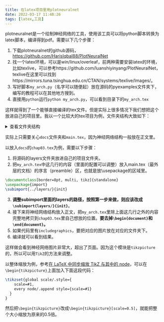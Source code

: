 ```yaml
---
title: 在latex项目里用plotneuralnet
date: 2022-03-17 11:48:26
tags: [latex,工具]
---
```

plotneuralnet是一个绘制神经网络的工具，使用该工具可以将python脚本转换为latex脚本，编译得到pdf。需要以下几个步骤：

1. 下载plotneuralnet的github源码，https://github.com/HarisIqbal88/PlotNeuralNet
2. 找一个latex环境，可以是win/linux/overleaf，前两种需要安装latex的环境，比如texlive，可以参考https://github.com/luanshiyinyang/PlotNeuralNet，texlive在这里可以找到https://mirrors.tuna.tsinghua.edu.cn/CTAN/systems/texlive/Images/。
3. 写好脚本`my_arch.py`（名字可以随便起）放在源码的pyexamples文件夹下，编写的教程可以在其他地方搜到。
4. 直接用`python`运行`python my_arch.py`，可以看到目录下的`my_arch.tex`

这样就得到了一个能够直接编译的tex文件。但是实际上很多情况下我们想把这个放进自己的项目里。我以一个比较大的tex项目为例，文件夹结构大致如下：

<details>
  <summary>查看文件夹结构</summary>
  <pre><code>  
.
├── Makefile
├── README.md
├── bibtex-style
│   ├── gbt7714-2005.bst
│   ├── thesis.bst
│   └── thesis2.bst
├── code
│   └── demo.cpp
├── ctex-fontset-adobe2.def
├── docs
│   ├── abstract.tex
│   ├── ack.tex
│   ├── appendix1.tex
│   ├── chap01.tex
│   ├── chap02.tex
│   ├── chap03.tex
│   ├── chap04.tex
│   ├── chap05.tex
│   ├── chap06.tex
│   ├── disclaim.tex
│   ├── grading.tex
│   ├── info.tex
│   ├── progress.tex
│   └── proposal.tex
├── fonts
│   └── init_fonts.sh
├── gulpfile.js
├── image
│   ├── appendix1
│   ├── chap03
│   │   ├── overleaf-config.jpg
│   │   ├── overleaf-create-proj.jpg
│   │   ├── overleaf-example.jpg
│   │   ├── overleaf-upload-proj.jpg
│   │   └── vscode-example.png
│   ├── chap04
│   │   ├── example
│   │   │   ├── 2007_000799.jpg
│   │   └── result
│   │       ├── compare
│   │       │   └── zoom_dog.png
│   │       └── error
│   │           └── p_2008_001580.png
│   └── template
│       ├── readme.md
│       └── logo.pdf
├── main.bib
├── main.pdf
├── main.tex
├── package.json
├── packages
│   ├── algorithm2e.sty
│   ├── algorithm2e.tex
│   └── ctex-xecjk-adobefonts.def
│   └── thubeamer.sty
├── code.sty
└── thesis.cls
  </code></pre>
</details>

实际上只需要关心`docs`文件夹和`main.tex`，因为神经网络结构一般放在正文里。

以放入`docs`的`chap03.tex`为例，需要以下步骤：

1. 将源码的layers文件夹放进自己的项目文件夹。
2. 把`my_arch.tex`中这几行的内容（里面的配置可以调整）放入main.tex（最外层的文档）的序言（preamble）区，也就是放\usepackage的区域里。

```latex
\documentclass[border=8pt, multi, tikz]{standalone} 
\usepackage{import}
\subimport{../layers/}{init}
```

3. **调整subimport里面的layers的路径，按照第一步来做，则应该改成`\subimport{layers/}{init}`**。
4. 接下来将神经网络结构放入正文，把`my_arch.tex`里除上面这几行之外的内容完整地拷贝到`chap03.tex`里自己想放的位置。**要去掉`\begin{document}`和`\end{document}`。**
5. 如果代码里有`includegraphics`，要把对应的图片放在对应的文件夹下。
6. 编译就可以看到结果。

这样做会看到神经网络图片非常大，超出了页面。因为这个模块是`tikzpicture`的，所以可以用`TikZ`的方法来调整。

以整体缩放为例，参考[在 LaTeX 中同步缩放 TikZ 与其中的 node](https://liam.page/2017/07/23/global-scale-for-TikZ-picture/)，可以在`\begin{tikzpicture}`上面加入下面这段代码：

```latex
\tikzset{global scale/.style={
    scale=#1,
    every node/.append style={scale=#1}
  }
}
```

然后把`\begin{tikzpicture}`改成`\begin{tikzpicture}[scale=0.5]`，就能把整个大小缩放为原来的0.5倍。
